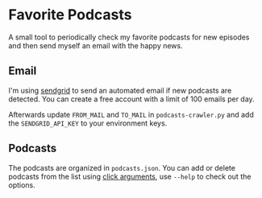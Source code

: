 # Favorite Podcasts

A small tool to periodically check my favorite podcasts for new episodes and then send myself an email with the happy news.

## Email
I'm using [sendgrid](https://sendgrid.com/) to send an automated email if new podcasts are detected. You can create a free account with a limit of 100 emails per day.

Afterwards update `FROM_MAIL` and `TO_MAIL` in `podcasts-crawler.py` and add the `SENDGRID_API_KEY` to your environment keys.

## Podcasts
The podcasts are organized in `podcasts.json`. You can add or delete podcasts from the list using [click arguments](https://click.palletsprojects.com/en/8.1.x/), use `--help` to check out the options.